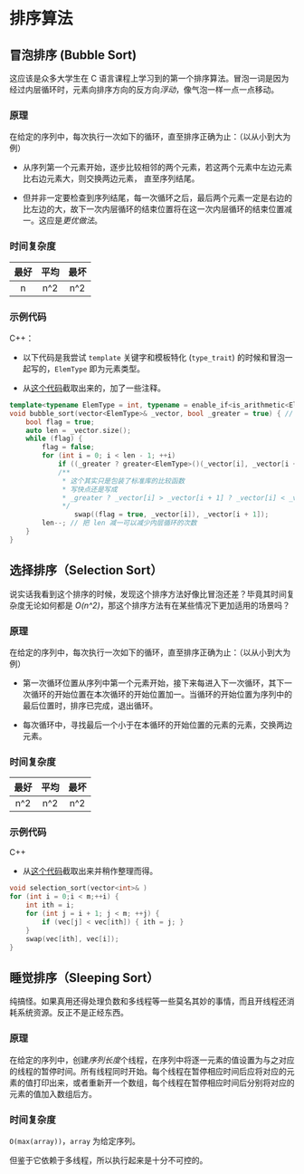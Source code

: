 # 排序算法

## 冒泡排序 (Bubble Sort)

这应该是众多大学生在 C 语言课程上学习到的第一个排序算法。冒泡一词是因为经过内层循环时，元素向排序方向的反方向*浮动*，像气泡一样一点一点移动。

### 原理

在给定的序列中，每次执行一次如下的循环，直至排序正确为止：（以从小到大为例）

* 从序列第一个元素开始，逐步比较相邻的两个元素，若这两个元素中左边元素比右边元素大，则交换两边元素， 直至序列结尾。

* 但并非一定要检查到序列结尾，每一次循环之后，最后两个元素一定是右边的比左边的大，故下一次内层循环的结束位置将在这一次内层循环的结束位置减一。这应是*更优做法*。

### 时间复杂度

|最好|平均|最坏|
|:-:|:-:|:-:|
|n|n^2|n^2|

### 示例代码

C++：

* 以下代码是我尝试 `template` 关键字和模板特化 (`type_trait`) 的时候和冒泡一起写的，`ElemType` 即为元素类型。

* 从[这个代码](../../misc/oi-wiki/basic/sort/bubble-sort/a.cpp)截取出来的，加了一些注释。

```cpp
template<typename ElemType = int, typename = enable_if<is_arithmetic<ElemType>::value>>
void bubble_sort(vector<ElemType>& _vector, bool _greater = true) { // 默认从小到大排序
    bool flag = true;
    auto len = _vector.size(); 
    while (flag) {
        flag = false;
        for (int i = 0; i < len - 1; ++i)
            if ((_greater ? greater<ElemType>()(_vector[i], _vector[i + 1]) : less<ElemType>()(_vector[i], _vector[i + 1]))) 
            /**
             * 这个其实只是包装了标准库的比较函数
             * 写快点还是写成
             * _greater ? _vector[i] > _vector[i + 1] ? _vector[i] < _vector[i + 1] 
             */ 
                swap((flag = true, _vector[i]), _vector[i + 1]);
        len--; // 把 len 减一可以减少内层循环的次数
    }
}
```

## 选择排序（Selection Sort）

说实话我看到这个排序的时候，发现这个排序方法好像比冒泡还差？毕竟其时间复杂度无论如何都是 *O(n^2)*，那这个排序方法有在某些情况下更加适用的场景吗？

### 原理

在给定的序列中，每次执行一次如下的循环，直至排序正确为止：（以从小到大为例）

* 第一次循环位置从序列中第一个元素开始，接下来每进入下一次循环，其下一次循环的开始位置在本次循环的开始位置加一。当循环的开始位置为序列中的最后位置时，排序已完成，退出循环。

* 每次循环中，寻找最后一个小于在本循环的开始位置的元素的元素，交换两边元素。

### 时间复杂度

|最好|平均|最坏|
|:-:|:-:|:-:|
|n^2|n^2|n^2|

### 示例代码

C++

* 从[这个代码](../../misc/oi-wiki/basic/sort/selection-sort/example-Luogu-P1271-TLE.cpp)截取出来并稍作整理而得。

```cpp
void selection_sort(vector<int>& )
for (int i = 0;i < m;++i) {
    int ith = i;
    for (int j = i + 1; j < m; ++j) {
        if (vec[j] < vec[ith]) { ith = j; }
    }
    swap(vec[ith], vec[i]);
}
```

## 睡觉排序（Sleeping Sort）

纯搞怪。如果真用还得处理负数和多线程等一些莫名其妙的事情，而且开线程还消耗系统资源。反正不是正经东西。

### 原理

在给定的序列中，创建*序列长度*个线程，在序列中将逐一元素的值设置为与之对应的线程的暂停时间。所有线程同时开始。每个线程在暂停相应时间后应将对应的元素的值打印出来，或者重新开一个数组，每个线程在暂停相应时间后分别将对应的元素的值加入数组后方。

### 时间复杂度

`O(max(array))`，`array` 为给定序列。

但鉴于它依赖于多线程，所以执行起来是十分不可控的。